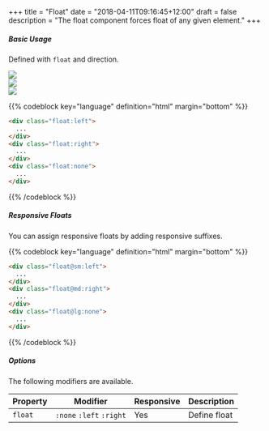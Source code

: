 +++
title = "Float"
date = "2018-04-11T09:16:45+12:00"
draft = false
description = "The float component forces float of any given element."
+++

##### Basic Usage

Defined with `float` and direction.

<div class="row margin-bottom:2">
  <div class="column:12">
    <div class="width:10 height:10 float:left">
      <img src="https://placeimg.com/500/500/people">
    </div>
  </div>
</div>
<div class="row margin-bottom:2">
  <div class="column:12">
    <div class="width:10 height:10 float:right">
      <img src="https://placeimg.com/500/500/people">
    </div>
  </div>
</div>
<div class="row margin-bottom:2">
  <div class="column:12">
    <div class="width:10 height:10 float:none">
      <img src="https://placeimg.com/500/500/people">
    </div>
  </div>
</div>

{{% codeblock key="language" definition="html" margin="bottom" %}}
```html
<div class="float:left">
  ...
</div>
<div class="float:right">
  ...
</div>
<div class="float:none">
  ...
</div>
```
{{% /codeblock %}}

##### Responsive Floats

You can assign responsive floats by adding responsive suffixes.

{{% codeblock key="language" definition="html" margin="bottom" %}}
```html
<div class="float@sm:left">
  ...
</div>
<div class="float@md:right">
  ...
</div>
<div class="float@lg:none">
  ...
</div>
```
{{% /codeblock %}}

##### Options

The following modifiers are available.

<table class="table width:100% table:pile table@sm:unpile">
  <thead>
    <tr>
      <th>
        Property
      </th>
      <th>
        Modifier
      </th>
      <th>
        Responsive
      </th>
      <th>
        Description
      </th>
    </tr>
  </thead>
  <tr>
    <td data-label="Properties">
      <code>float</code>
    </td>
    <td data-label="Attributes">
      <code>:none</code> <code>:left</code> <code>:right</code>
    </td>
    <td data-label="Responsive">
      Yes
    </td>
    <td class="row:reverse">
      Define float
    </td>
  </tr>
</table>
